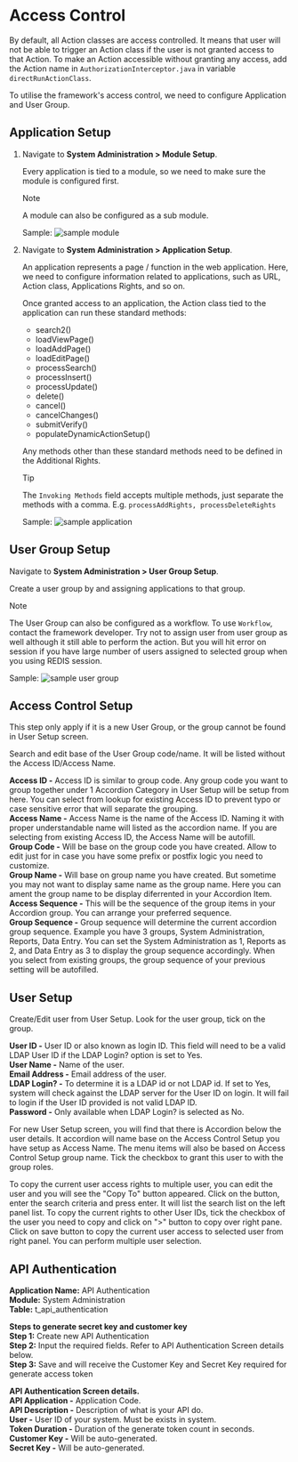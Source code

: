 # Access Control

By default, all Action classes are access controlled. It means that user will not be able to trigger an Action class if the user is not granted access to that Action. To make an Action accessible without granting any access, add the Action name in `AuthorizationInterceptor.java` in variable `directRunActionClass`.

To utilise the framework's access control, we need to configure Application and User Group.

## Application Setup

1. Navigate to **System Administration > Module Setup**.

	Every application is tied to a module, so we need to make sure the module is configured first.
		
	> [!NOTE]
	> A module can also be configured as a sub module.
	
	Sample:	
	<img class="img-bordered" src="/sdsfw_docs/images/access-control/sample-module.png" alt="sample module" />
	
1. Navigate to **System Administration > Application Setup**.

	An application represents a page / function in the web application. Here, we need to configure information related to applications, such as URL, Action class, Applications Rights, and so on.

	Once granted access to an application, the Action class tied to the application can run these standard methods:
		
	<ul>
		<li>search2()</li>
		<li>loadViewPage()</li>
		<li>loadAddPage()</li>
		<li>loadEditPage()</li>
		<li>processSearch()</li>
		<li>processInsert()</li>
		<li>processUpdate()</li>
		<li>delete()</li>
		<li>cancel()</li>
		<li>cancelChanges()</li>
		<li>submitVerify()</li>
		<li>populateDynamicActionSetup()</li>
	</ul>
			
	Any methods other than these standard methods need to be defined in the Additional Rights.
	
	> [!TIP]
	> The `Invoking Methods` field accepts multiple methods, just separate the methods with a comma. E.g. `processAddRights, processDeleteRights`
		
	Sample:	
	<img class="img-bordered" src="/sdsfw_docs/images/access-control/sample-application.png" alt="sample application" />
		
## User Group Setup

Navigate to **System Administration > User Group Setup**.

Create a user group by and assigning applications to that group.

> [!NOTE]
> The User Group can also be configured as a workflow. To use `Workflow`, contact the framework developer.
> Try not to assign user from user group as well although it still able to perform the action. But you will hit error on session if you have large number of users assigned to selected group when you using REDIS session.  

Sample:	
<img class="img-bordered" src="/sdsfw_docs/images/access-control/sample-user-group.png" alt="sample user group" />


## Access Control Setup  
This step only apply if it is a new User Group, or the group cannot be found in User Setup screen. 

Search and edit base of the User Group code/name. It will be listed without the Access ID/Access Name. 

**Access ID -** Access ID is similar to group code. Any group code you want to group together under 1 Accordion Category in User Setup will be setup from here. You can select from lookup for existing Access ID to prevent typo or case sensitive error that will separate the grouping.   
**Access Name -** Access Name is the name of the Access ID. Naming it with proper understandable name will listed as the accordion name. If you are selecting from existing Access ID, the Access Name will be autofill.    
**Group Code -** Will be base on the group code you have created. Allow to edit just for in case you have some prefix or postfix logic you need to customize.  
**Group Name -** Will base on group name you have created. But sometime you may not want to display same name as the group name. Here you can ament the group name to be display diferrented in your Accordion Item.  
**Access Sequence -** This will be the sequence of the group items in your Accordion group. You can arrange your preferred sequence.   
**Group Sequence -** Group sequence will determine the current accordion group sequence. Example you have 3 groups, System Administration, Reports, Data Entry. You can set the System Administration as 1, Reports as 2, and Data Entry as 3 to display the group sequence accordingly. When you select from existing groups, the group sequence of your previous setting will be autofilled.   

## User Setup  
Create/Edit user from User Setup. Look for the user group, tick on the group.

**User ID -** User ID or also known as login ID. This field will need to be a valid LDAP User ID if the LDAP Login? option is set to Yes.  
**User Name -** Name of the user.  
**Email Address -** Email address of the user.  
**LDAP Login? -** To determine it is a LDAP id or not LDAP id. If set to Yes, system will check against the LDAP server for the User ID on login. It will fail to login if the User ID provided is not valid LDAP ID.  
**Password -** Only available when LDAP Login? is selected as No.  

For new User Setup screen, you will find that there is Accordion below the user details. It accordion will name base on the Access Control Setup you have setup as Access Name. The menu items will also be based on Access Control Setup group name. Tick the checkbox to grant this user to with the group roles. 

To copy the current user access rights to multiple user, you can edit the user and you will see the "Copy To" button appeared. Click on the button, enter the search criteria and press enter. It will list the search list on the left panel list. To copy the current rights to other User IDs, tick the checkbox of the user you need to copy and click on ">" button to copy over right pane. Click on save button to copy the current user access to selected user from right panel. You can perform multiple user selection.  

## API Authentication
**Application Name:** API Authentication  
**Module:** System Administration  
**Table:** t_api_authentication  

**Steps to generate secret key and customer key**  
**Step 1:** Create new API Authentication  
**Step 2:** Input the required fields. Refer to API Authentication Screen details below.  
**Step 3:** Save and will receive the Customer Key and Secret Key required for generate access token  

**API Authentication Screen details.**  
**API Application -** Application Code.  
**API Description -** Description of what is your API do.  
**User -** User ID of your system. Must be exists in system.  
**Token Duration -** Duration of the generate token count in seconds.  
**Customer Key -** Will be auto-generated.  
**Secret Key -** Will be auto-generated.  